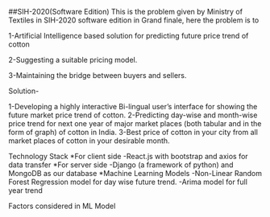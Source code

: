 ##SIH-2020(Software Edition)
This is the problem given by Ministry of Textiles in SIH-2020 software edition in Grand finale, here the problem is to

1-Artificial Intelligence based solution for predicting future price trend of cotton

2-Suggesting a suitable pricing model.

3-Maintaining the bridge between buyers and sellers.

Solution-

1-Developing a highly interactive Bi-lingual user’s interface for showing the future market price trend of cotton.
2-Predicting day-wise and month-wise price trend for next one year of major market places (both tabular and in the form of graph) of cotton in India.
3-Best price of cotton in your city from all market places of cotton in your desirable month.

Technology Stack
*For client side
-React.js with bootstrap and axios for data transfer
*For server side
-Django (a framework of python) and MongoDB as our database
*Machine Learning Models
-Non-Linear Random Forest Regression model for day wise future trend.
-Arima model for full year trend

Factors considered in ML Model


